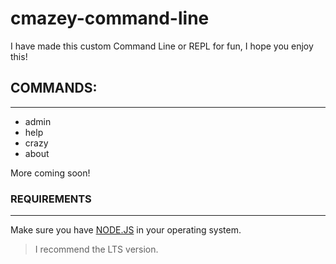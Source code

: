 # cmazey-command-line
I have made this custom Command Line or REPL for fun, I hope you enjoy this!

## COMMANDS:
------------------
- admin
- help
- crazy
- about

More coming soon!

### REQUIREMENTS
------------------
Make sure you have [NODE.JS](https://node.js/en/) in your operating system.
> I recommend the LTS version.


